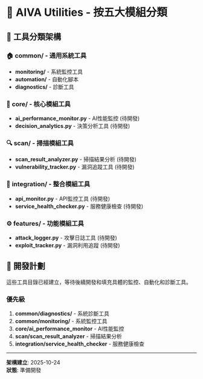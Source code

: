 # 🔧 AIVA Utilities - 按五大模組分類

## 🎯 工具分類架構

### 🏠 **common/** - 通用系統工具
- **monitoring/** - 系統監控工具
- **automation/** - 自動化腳本
- **diagnostics/** - 診斷工具

### 🧠 **core/** - 核心模組工具
- **ai_performance_monitor.py** - AI性能監控 (待開發)
- **decision_analytics.py** - 決策分析工具 (待開發)

### 🔍 **scan/** - 掃描模組工具
- **scan_result_analyzer.py** - 掃描結果分析 (待開發)
- **vulnerability_tracker.py** - 漏洞追蹤工具 (待開發)

### 🔗 **integration/** - 整合模組工具
- **api_monitor.py** - API監控工具 (待開發)
- **service_health_checker.py** - 服務健康檢查 (待開發)

### ⚙️ **features/** - 功能模組工具
- **attack_logger.py** - 攻擊日誌工具 (待開發)
- **exploit_tracker.py** - 漏洞利用追蹤 (待開發)

## 🔄 開發計劃

這些工具目錄已經建立，等待後續開發和填充具體的監控、自動化和診斷工具。

### 優先級
1. **common/diagnostics/** - 系統診斷工具
2. **common/monitoring/** - 系統監控工具  
3. **core/ai_performance_monitor** - AI性能監控
4. **scan/scan_result_analyzer** - 掃描結果分析
5. **integration/service_health_checker** - 服務健康檢查

---

**架構建立**: 2025-10-24  
**狀態**: 準備開發
